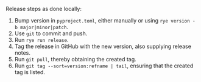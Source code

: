 Release steps as done locally:

1. Bump version in `pyproject.toml`, either manually or using `rye version -b major|minor|patch`.
2. Use `git` to commit and push.
3. Run `rye run release`.
4. Tag the release in GitHub with the new version, also supplying release notes.
5. Run `git pull`, thereby obtaining the created tag.
6. Run `git tag --sort=version:refname | tail`, ensuring that the created tag is listed.
